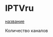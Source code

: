 <!DOCTYPE html>
<html class="client-nojs" lang="ru" dir="ltr">
    <body>
        <h1><div class="title">IPTVru</h1>
 <div class="box-text"><a href="https://github.com/Goltinos/golt/blob/main/new.m3u" target="_blank">название </a></div>
    <p>Количество каналов</p>
</body>
</html>
